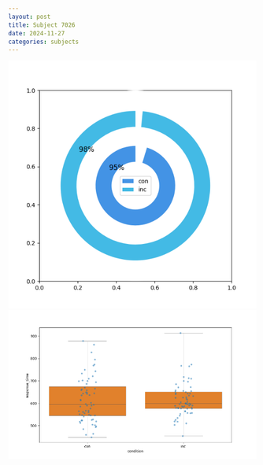 ```yaml
---
layout: post
title: Subject 7026
date: 2024-11-27
categories: subjects
---
```


![](data/7026/run-15/7026_accuracy_by_condition.png)
![](data/7026/run-15/7026_rt.png)
